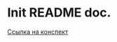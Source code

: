 # Init README doc.

<a href="URL=https://docs.google.com/spreadsheets/d/1oXyNnvPO0EzDZFkso7fC71qLIn612n3AaH7-F2VjMSY/edit#gid=1951636129"> Ссылка на конспект </a>


